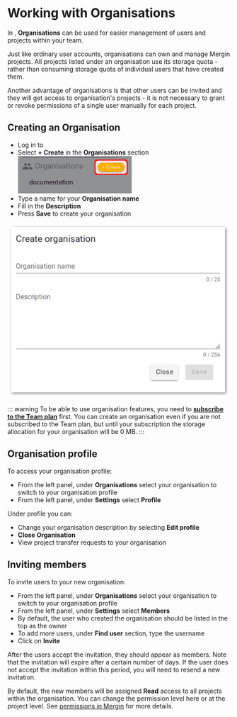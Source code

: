 # Working with Organisations

In <MainPlatformName />, **Organisations** can be used for easier management of users and projects within your team.

Just like ordinary user accounts, organisations can own and manage Mergin projects. All projects listed under an organisation use its  storage quota - rather than consuming storage quota of individual users that have created them.

Another advantage of organisations is that other users can be invited and they will get access to organisation's projects - it is not necessary to grant or revoke permissions of a single user manually for each project.

## Creating an Organisation

- Log in to <AppDomainNameLink />
- Select **+ Create** in the **Organisations** section
  ![new organisation](./mergin-organisation-create.png)
- Type a name for your **Organisation name**
- Fill in the **Description**
- Press **Save** to create your organisation

![](./create-organisation.png)

::: warning
To be able to use organisation features, you need to [**subscribe to the Team plan**](../subscriptions/index.md) first. You can create an organisation even if you are not subscribed to the Team plan, but until your subscription the storage allocation for your organisation will be 0 MB.
:::

## Organisation profile

To access your organisation profile:

- From the left panel, under **Organisations** select your organisation to switch to your organisation profile
- From the left panel, under **Settings** select **Profile**

Under profile you can:
- Change your organisation description by selecting **Edit profile**
- **Close Organisation**
- View project transfer requests to your organisation

## Inviting members

To invite <MainPlatformName /> users to your new organisation:

- From the left panel, under **Organisations** select your organisation to switch to your organisation profile
- From the left panel, under **Settings** select **Members**
- By default, the user who created the organisation should be listed in the top as the owner
- To add more users, under **Find user** section, type the username
- Click on **Invite**

After the users accept the invitation, they should appear as members. Note that the invitation will expire after a certain number of days. If the user does not accept the invitation within this period, you will need to resend a new invitation.

By default, the new members will be assigned **Read** access to all projects within the organisation. You can change the permission level here or at the project level. See [permissions in Mergin](../../manage/permissions.md) for more details.
